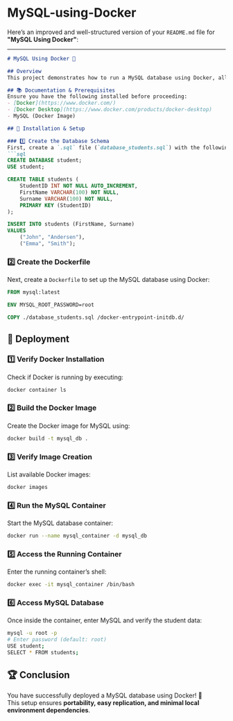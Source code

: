 # MySQL-using-Docker
Here’s an improved and well-structured version of your `README.md` file for **"MySQL Using Docker"**:  

---

```md
# MySQL Using Docker 🐳

## Overview  
This project demonstrates how to run a MySQL database using Docker, allowing seamless database management without local installations. The setup includes database creation, table structure, and initial data population.

## 📚 Documentation & Prerequisites  
Ensure you have the following installed before proceeding:  
- [Docker](https://www.docker.com/)  
- [Docker Desktop](https://www.docker.com/products/docker-desktop)  
- MySQL (Docker Image)

## 📌 Installation & Setup  

### 1️⃣ Create the Database Schema
First, create a `.sql` file (`database_students.sql`) with the following SQL commands:  
```sql
CREATE DATABASE student;
USE student;

CREATE TABLE students (
    StudentID INT NOT NULL AUTO_INCREMENT,
    FirstName VARCHAR(100) NOT NULL, 
    Surname VARCHAR(100) NOT NULL, 
    PRIMARY KEY (StudentID)
);

INSERT INTO students (FirstName, Surname)
VALUES 
    ("John", "Andersen"), 
    ("Emma", "Smith");
```

### **2️⃣ Create the Dockerfile**  
Next, create a `Dockerfile` to set up the MySQL database using Docker:  
```dockerfile
FROM mysql:latest

ENV MYSQL_ROOT_PASSWORD=root

COPY ./database_students.sql /docker-entrypoint-initdb.d/
```

## 🚀 Deployment  

### **1️⃣ Verify Docker Installation**  
Check if Docker is running by executing:  
```sh
docker container ls
```

### **2️⃣ Build the Docker Image**  
Create the Docker image for MySQL using:  
```sh
docker build -t mysql_db .
```

### **3️⃣ Verify Image Creation**  
List available Docker images:  
```sh
docker images
```

### **4️⃣ Run the MySQL Container**  
Start the MySQL database container:  
```sh
docker run --name mysql_container -d mysql_db
```

### **5️⃣ Access the Running Container**  
Enter the running container’s shell:  
```sh
docker exec -it mysql_container /bin/bash
```

### **6️⃣ Access MySQL Database**  
Once inside the container, enter MySQL and verify the student data:  
```sh
mysql -u root -p
# Enter password (default: root)
USE student;
SELECT * FROM students;
```

## 🏆 Conclusion  
You have successfully deployed a MySQL database using Docker! 🎉  
This setup ensures **portability, easy replication, and minimal local environment dependencies**.
